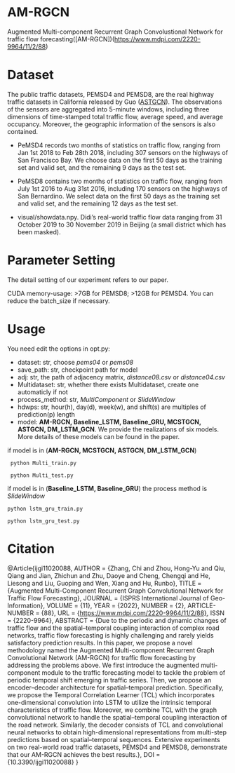 # AM-RGCN
Augmented Multi-component Recurrent Graph Convolustional Network for traffic flow forecasting([AM-RGCN])(https://www.mdpi.com/2220-9964/11/2/88)

# Dataset
The public traffic datasets, PEMSD4 and PEMSD8, are the real highway traffic datasets in California released by Guo ([ASTGCN](https://github.com/wanhuaiyu/ASTGCN/blob/master/papers/2019%20AAAI_Attention%20Based%20Spatial-Temporal%20Graph%20Convolutional%20Networks%20for%20Traffic%20Flow%20Forecasting.pdf)). 
The observations of the sensors are aggregated into 5-minute windows, including three dimensions of time-stamped total traffic flow, average speed, and average occupancy. 
Moreover, the geographic information of the sensors is also contained. 

- PeMSD4 records two months of statistics on traffic flow, ranging from Jan 1st 2018 to Feb 28th 2018, including 307 sensors on the highways of San Francisco Bay.
We choose data on the first 50 days as the training set and valid set, and the remaining 9 days as the test set. 
- PeMSD8 contains two months of statistics on traffic flow, ranging from July 1st 2016 to Aug 31st 2016, including 170 sensors on the highways of San Bernardino. 
We select data on the first 50 days as the training set and valid set, and the remaining 12 days as the test set. 

- visual/showdata.npy. Didi’s real-world traffic flow data ranging from 31 October 2019 to 30 November 2019 in Beijing (a small district which has been masked).

# Parameter Setting
The detail setting of our experiment refers to our paper. 


CUDA memory-usage: >7GB for PEMSD8; >12GB for PEMSD4. You can reduce the batch_size if necessary.


# Usage
You need edit the options in opt.py:
 - dataset: str, choose *pems04* or *pems08*
 - save_path: str, checkpoint path for model
 - adj: str, the path of adjacency matrix, *distance08.csv* or *distance04.csv*
 - Multidataset: str,  whether there exists Multidataset, create one automaticly if not
 - process_method: str, *MultiComponent* or *SlideWindow*
 - hdwps: str, hour(h), day(d), week(w), and shift(s) are multiples of prediction(p) length
 - model:  **AM-RGCN, Baseline_LSTM, Baseline_GRU, MCSTGCN, ASTGCN, DM_LSTM_GCN**. We provide the realizations of six models. More details of these models can be found in the paper.
 
 if model is in (**AM-RGCN, MCSTGCN, ASTGCN, DM_LSTM_GCN**)
 
```
 python Multi_train.py
 
 python Multi_test.py
```

 if model is in (**Baseline_LSTM, Baseline_GRU**) the process method is *SlideWindow*
 ```
 python lstm_gru_train.py
 
 python lstm_gru_test.py
 ```
 
 # Citation
 @Article{ijgi11020088,
AUTHOR = {Zhang, Chi and Zhou, Hong-Yu and Qiu, Qiang and Jian, Zhichun and Zhu, Daoye and Cheng, Chengqi and He, Liesong and Liu, Guoping and Wen, Xiang and Hu, Runbo},
TITLE = {Augmented Multi-Component Recurrent Graph Convolutional Network for Traffic Flow Forecasting},
JOURNAL = {ISPRS International Journal of Geo-Information},
VOLUME = {11},
YEAR = {2022},
NUMBER = {2},
ARTICLE-NUMBER = {88},
URL = {https://www.mdpi.com/2220-9964/11/2/88},
ISSN = {2220-9964},
ABSTRACT = {Due to the periodic and dynamic changes of traffic flow and the spatial&ndash;temporal coupling interaction of complex road networks, traffic flow forecasting is highly challenging and rarely yields satisfactory prediction results. In this paper, we propose a novel methodology named the Augmented Multi-component Recurrent Graph Convolutional Network (AM-RGCN) for traffic flow forecasting by addressing the problems above. We first introduce the augmented multi-component module to the traffic forecasting model to tackle the problem of periodic temporal shift emerging in traffic series. Then, we propose an encoder&ndash;decoder architecture for spatial&ndash;temporal prediction. Specifically, we propose the Temporal Correlation Learner (TCL) which incorporates one-dimensional convolution into LSTM to utilize the intrinsic temporal characteristics of traffic flow. Moreover, we combine TCL with the graph convolutional network to handle the spatial&ndash;temporal coupling interaction of the road network. Similarly, the decoder consists of TCL and convolutional neural networks to obtain high-dimensional representations from multi-step predictions based on spatial&ndash;temporal sequences. Extensive experiments on two real-world road traffic datasets, PEMSD4 and PEMSD8, demonstrate that our AM-RGCN achieves the best results.},
DOI = {10.3390/ijgi11020088}
}
